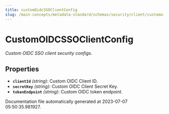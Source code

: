 ```yaml
---
title: customOidcSSOClientConfig
slug: /main-concepts/metadata-standard/schemas/security/client/customoidcssoclientconfig
---
```


# CustomOIDCSSOClientConfig

*Custom OIDC SSO client security configs.*

## Properties

- **`clientId`** *(string)*: Custom OIDC Client ID.
- **`secretKey`** *(string)*: Custom OIDC Client Secret Key.
- **`tokenEndpoint`** *(string)*: Custom OIDC token endpoint.


Documentation file automatically generated at 2023-07-07 05:50:35.981927.

